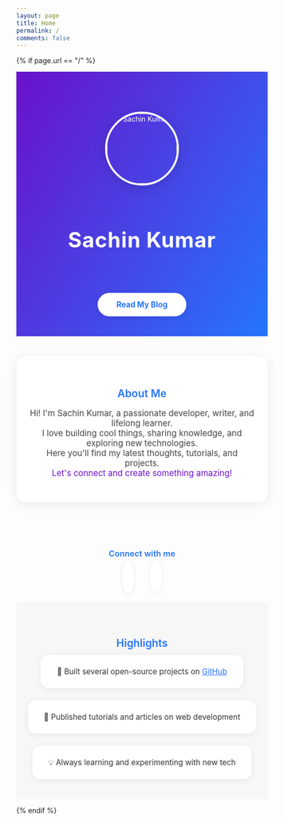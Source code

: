 ```yaml
---
layout: page
title: Home
permalink: /
comments: false
---
```


{% if page.url == "/" %}

<!-- Modern Hero Section -->
<section class="hero" style="padding: 80px 0 40px 0; text-align: center; background: linear-gradient(120deg, #6a11cb 0%, #2575fc 100%); color: #fff; position: relative;">
    <div style="display: flex; flex-direction: column; align-items: center;">
        <img src="https://avatars.githubusercontent.com/u/19277194?v=4" alt="Sachin Kumar" style="width: 140px; height: 140px; border-radius: 50%; box-shadow: 0 4px 24px rgba(0,0,0,0.15); margin-bottom: 24px; border: 4px solid #fff;">
        <h1 style="font-size: 3em; font-weight: 700; margin-bottom: 0.2em; letter-spacing: 1px;">Sachin Kumar</h1>
        <span id="typed-text" style="font-size: 1.5em; font-weight: 400; margin-bottom: 1em; display: block; min-height: 2em;"></span>
        <a href="/blog" style="display: inline-block; padding: 14px 38px; background: #fff; color: #2575fc; border-radius: 30px; font-weight: bold; text-decoration: none; box-shadow: 0 2px 12px rgba(0,0,0,0.10); transition: background 0.2s, color 0.2s; font-size: 1.1em; margin-top: 10px;">Read My Blog</a>
    </div>
    <script>
    document.addEventListener("DOMContentLoaded", function() {
        var phrases = [
            "Developer. Writer. Creator.",
            "Building cool things with code.",
            "Sharing knowledge & ideas.",
            "Always learning, always growing."
        ];
        var el = document.getElementById("typed-text");
        var idx = 0, charIdx = 0, typing = true;
        function type() {
            if (typing) {
                if (charIdx < phrases[idx].length) {
                    el.textContent += phrases[idx][charIdx++];
                    setTimeout(type, 50);
                } else {
                    typing = false;
                    setTimeout(type, 1200);
                }
            } else {
                if (charIdx > 0) {
                    el.textContent = el.textContent.slice(0, -1);
                    charIdx--;
                    setTimeout(type, 25);
                } else {
                    typing = true;
                    idx = (idx + 1) % phrases.length;
                    setTimeout(type, 400);
                }
            }
        }
        el.textContent = "";
        type();
    });
    </script>
</section>

<!-- About Section -->
<section class="about" style="padding: 40px 0; text-align: center;">
    <div style="max-width: 600px; margin: 0 auto;">
        <div style="background: #fff; border-radius: 18px; box-shadow: 0 4px 24px rgba(0,0,0,0.08); padding: 32px 24px;">
            <h2 style="margin-bottom: 0.5em; font-weight: 600; color: #2575fc;">About Me</h2>
            <p style="font-size: 1.2em; color: #444;">
                Hi! I'm Sachin Kumar, a passionate developer, writer, and lifelong learner.<br>
                I love building cool things, sharing knowledge, and exploring new technologies.<br>
                Here you'll find my latest thoughts, tutorials, and projects.<br>
                <span style="color:#6a11cb;">Let's connect and create something amazing!</span>
            </p>
        </div>
    </div>
</section>

<!-- Social Links -->
<section class="social" style="padding: 30px 0; text-align: center;">
    <h3 style="margin-bottom: 1em; font-weight: 600; color: #2575fc;">Connect with me</h3>
    <div style="display: flex; justify-content: center; gap: 32px; font-size: 2.4em;">
        <a href="https://github.com/sachinkum0009" target="_blank" style="color: #333; transition: color 0.2s;"><i class="fa fa-github" style="background: #fff; border-radius: 50%; padding: 12px; box-shadow: 0 2px 8px rgba(0,0,0,0.08);"></i></a>
        <a href="mailto:sachinkum0009@gmail.com" style="color: #ea4335; transition: color 0.2s;"><i class="fa fa-envelope" style="background: #fff; border-radius: 50%; padding: 12px; box-shadow: 0 2px 8px rgba(0,0,0,0.08);"></i></a>
    </div>
    <style>
        .social a:hover { color: #6a11cb !important; }
    </style>
</section>

<!-- Highlights Section -->
<section class="highlights" style="padding: 40px 0; text-align: center; background: #f7f7f7;">
    <div style="max-width: 800px; margin: 0 auto;">
        <h2 style="margin-bottom: 0.5em; font-weight: 600; color: #2575fc;">Highlights</h2>
        <div style="display: flex; flex-wrap: wrap; justify-content: center; gap: 24px;">
            <div style="background: #fff; border-radius: 16px; box-shadow: 0 2px 12px rgba(0,0,0,0.07); padding: 24px 32px; min-width: 220px; font-size: 1.1em; color: #333;">
                🚀 Built several open-source projects on <a href="https://github.com/sachinkum0009" target="_blank" style="color:#2575fc;">GitHub</a>
            </div>
            <div style="background: #fff; border-radius: 16px; box-shadow: 0 2px 12px rgba(0,0,0,0.07); padding: 24px 32px; min-width: 220px; font-size: 1.1em; color: #333;">
                📝 Published tutorials and articles on web development
            </div>
            <div style="background: #fff; border-radius: 16px; box-shadow: 0 2px 12px rgba(0,0,0,0.07); padding: 24px 32px; min-width: 220px; font-size: 1.1em; color: #333;">
                💡 Always learning and experimenting with new tech
            </div>
        </div>
    </div>
</section>

{% endif %}
